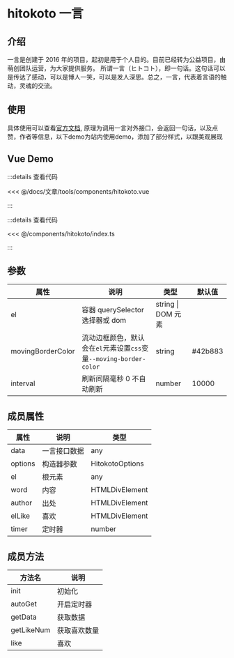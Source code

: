 <script setup lang="ts">
import hitokoto from "./components/hitokoto.vue"
</script>

# hitokoto 一言

## 介绍

一言是创建于 2016 年的项目，起初是用于个人目的。目前已经转为公益项目，由萌创团队运营，为大家提供服务。 所谓一言（ヒトコト），即一句话。这句话可以是传达了感动，可以是博人一笑，可以是发人深思。总之，一言，代表着言语的触动，灵魂的交流。

## 使用

具体使用可以查看[官方文档](https://developer.hitokoto.cn/), 原理为调用一言对外接口，会返回一句话，以及点赞，作者等信息，以下demo为站内使用demo，添加了部分样式，以跟美观展现

## Vue Demo

<hitokoto />

:::details 查看代码

<<< @/docs/文章/tools/components/hitokoto.vue

:::

:::details 查看代码

<<< @/components/hitokoto/index.ts

:::

## 参数

| 属性              | 说明                                                               | 类型               | 默认值   |
| ----------------- | ------------------------------------------------------------------ | ------------------ | -------- |
| el                | 容器 querySelector 选择器或 dom                                    | string \| DOM 元素 |          |
| movingBorderColor | 流动边框颜色，默认会在`el`元素设置`css`变量`--moving-border-color` | string             | \#42b883 |
| interval          | 刷新间隔毫秒 0 不自动刷新                                          | number             | 10000    |

## 成员属性

| 属性    | 说明         | 类型            |
| ------- | ------------ | --------------- |
| data    | 一言接口数据 | any             |
| options | 构造器参数   | HitokotoOptions |
| el      | 根元素       | any             |
| word    | 内容         | HTMLDivElement  |
| author  | 出处         | HTMLDivElement  |
| elLike  | 喜欢         | HTMLDivElement  |
| timer   | 定时器       | number          |

## 成员方法

| 方法名     | 说明         |
| ---------- | ------------ |
| init       | 初始化       |
| autoGet    | 开启定时器   |
| getData    | 获取数据     |
| getLikeNum | 获取喜欢数量 |
| like       | 喜欢         |
